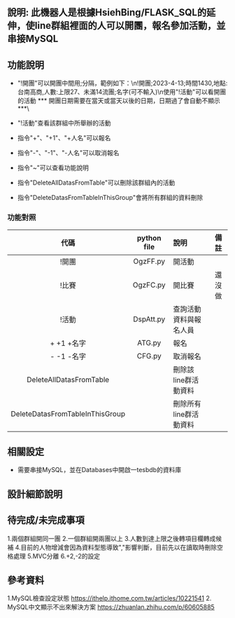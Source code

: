 ## 說明: 此機器人是根據HsiehBing/FLASK_SQL的延伸，使line群組裡面的人可以開團，報名參加活動，並串接MySQL

## 功能說明

* "!開團"可以開團中間用;分隔，範例如下：\n!開團;2023-4-13;時間1430,地點:台南高商,人數:上限27、未滿14流團;名字(可不輸入)\n使用"!活動"可以看開團的活動
*** 開團日期需要在當天或當天以後的日期，日期過了會自動不顯示 ***\
* "!活動"查看該群組中所舉辦的活動

* 指令"+"、"+1"、"+人名"可以報名

* 指令"-"、"-1"、"-人名"可以取消報名

* 指令"~"可以查看功能說明

* 指令"DeleteAllDatasFromTable"可以刪除該群組內的活動

* 指令"DeleteDatasFromTableInThisGroup"會將所有群組的資料刪除

### 功能對照

  | 代碼                              | python file | 說明                  |  備註    |
  | :----:                           | :----:       | :----                 |:----:   |
  | !開團                             | OgzFF.py    | 開活動                 |         |
  | !比賽                             | OgzFC.py    | 開比賽                 | 還沒做   |
  | !活動                             | DspAtt.py   | 查詢活動資料與報名人員  |          |
  | + +1 +名字                        | ATG.py      | 報名                   |         |
  | - -1 -名字                        | CFG.py      | 取消報名               |          |
  | DeleteAllDatasFromTable          |              | 刪除該line群活動資料    |         |
  | DeleteDatasFromTableInThisGroup  |              | 刪除所有line群活動資料  |          |


## 相關設定

* 需要串接MySQL，並在Databases中開啟一tesbdb的資料庫


## 設計細節說明


## 待完成/未完成事項

1.兩個群組開同一團
2.一個群組開兩團以上
3.人數到達上限之後轉項目欄轉成候補
4.目前的人物增減會因為資料型態導致","影響判斷，目前先以在讀取時刪除空格處理
5.MVC分離
6.+2,-2的設定
## 參考資料
1.MySQL檢查設定狀態
https://ithelp.ithome.com.tw/articles/10221541
2. MySQL中文顯示不出來解決方案
https://zhuanlan.zhihu.com/p/60605885

